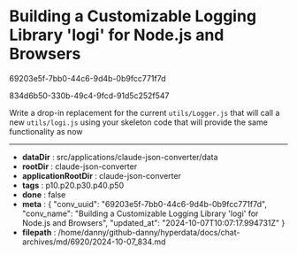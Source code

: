 # Building a Customizable Logging Library 'logi' for Node.js and Browsers

69203e5f-7bb0-44c6-9d4b-0b9fcc771f7d

834d6b50-330b-49c4-9fcd-91d5c252f547

Write a drop-in replacement for the current 
`utils/Logger.js` that will call a new `utils/logi.js` using your skeleton code that will provide the same functionality as now

---

* **dataDir** : src/applications/claude-json-converter/data
* **rootDir** : claude-json-converter
* **applicationRootDir** : claude-json-converter
* **tags** : p10.p20.p30.p40.p50
* **done** : false
* **meta** : {
  "conv_uuid": "69203e5f-7bb0-44c6-9d4b-0b9fcc771f7d",
  "conv_name": "Building a Customizable Logging Library 'logi' for Node.js and Browsers",
  "updated_at": "2024-10-07T10:07:17.994731Z"
}
* **filepath** : /home/danny/github-danny/hyperdata/docs/chat-archives/md/6920/2024-10-07_834.md